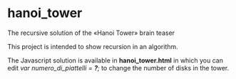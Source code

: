 # hanoi_tower
The recursive solution of the «Hanoi Tower» brain teaser

This project is intended to show recursion in an algorithm.

The Javascript solution is available in <b>hanoi_tower.html</b> in which you can edit <i>var numero_di_piattelli = <b>?</b>;</i> to change the number of disks in the tower.
